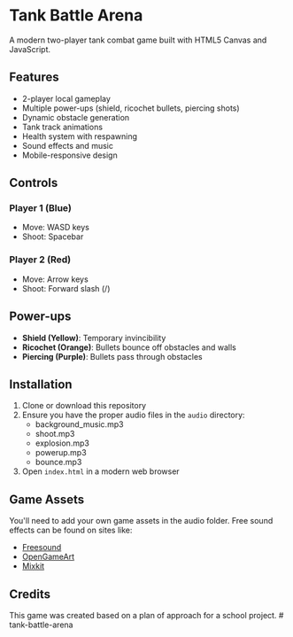 # Tank Battle Arena

A modern two-player tank combat game built with HTML5 Canvas and JavaScript.

## Features

- 2-player local gameplay
- Multiple power-ups (shield, ricochet bullets, piercing shots)
- Dynamic obstacle generation
- Tank track animations
- Health system with respawning
- Sound effects and music
- Mobile-responsive design

## Controls

### Player 1 (Blue)
- Move: WASD keys
- Shoot: Spacebar

### Player 2 (Red)
- Move: Arrow keys
- Shoot: Forward slash (/)

## Power-ups

- **Shield (Yellow)**: Temporary invincibility
- **Ricochet (Orange)**: Bullets bounce off obstacles and walls
- **Piercing (Purple)**: Bullets pass through obstacles

## Installation

1. Clone or download this repository
2. Ensure you have the proper audio files in the `audio` directory:
   - background_music.mp3
   - shoot.mp3
   - explosion.mp3
   - powerup.mp3
   - bounce.mp3
3. Open `index.html` in a modern web browser

## Game Assets

You'll need to add your own game assets in the audio folder. Free sound effects can be found on sites like:
- [Freesound](https://freesound.org/)
- [OpenGameArt](https://opengameart.org/)
- [Mixkit](https://mixkit.co/free-sound-effects/game/)

## Credits

This game was created based on a plan of approach for a school project.
#   t a n k - b a t t l e - a r e n a  
 